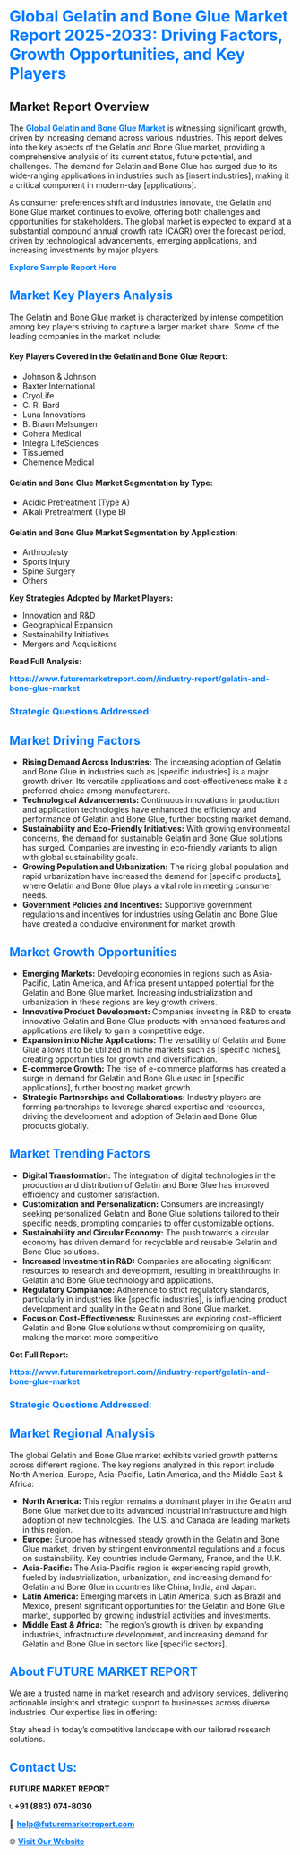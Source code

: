 <h1 style="color: #007BFF;">Global Gelatin and Bone Glue Market Report 2025-2033: Driving Factors, Growth Opportunities, and Key Players</h1>

<section id="overview">
<h2>Market Report Overview</h2>
<p>The <a href="https://www.futuremarketreport.com//industry-report/gelatin-and-bone-glue-market" style="color: #007BFF; text-decoration: none;"><strong>Global Gelatin and Bone Glue Market</strong></a> is witnessing significant growth, driven by increasing demand across various industries. This report delves into the key aspects of the Gelatin and Bone Glue market, providing a comprehensive analysis of its current status, future potential, and challenges. The demand for Gelatin and Bone Glue has surged due to its wide-ranging applications in industries such as [insert industries], making it a critical component in modern-day [applications].</p>
<p>As consumer preferences shift and industries innovate, the Gelatin and Bone Glue market continues to evolve, offering both challenges and opportunities for stakeholders. The global market is expected to expand at a substantial compound annual growth rate (CAGR) over the forecast period, driven by technological advancements, emerging applications, and increasing investments by major players.</p>
</section>

<section id="overview">
<p><a href="https://www.futuremarketreport.com//request-sample/reportId=61726" style="color: #007BFF; text-decoration: none;"><strong>Explore Sample Report Here</strong></a></p>
</section>

<section id="key-players">
<h2 style="color: #007BFF;">Market Key Players Analysis</h2>
<p>The Gelatin and Bone Glue market is characterized by intense competition among key players striving to capture a larger market share. Some of the leading companies in the market include:</p>
<h4>Key Players Covered in the Gelatin and Bone Glue Report:</h4>
<ul><li>Johnson &amp; Johnson</li><li>Baxter International</li><li>CryoLife</li><li>C. R. Bard</li><li>Luna Innovations</li><li>B. Braun Melsungen</li><li>Cohera Medical</li><li>Integra LifeSciences</li><li>Tissuemed</li><li>Chemence Medical</li></ul>
<h4>Gelatin and Bone Glue Market Segmentation by Type:</h4>
<ul><li>Acidic Pretreatment (Type A)</li><li>Alkali Pretreatment (Type B)</li></ul>

<h4>Gelatin and Bone Glue Market Segmentation by Application:</h4>
<ul><li>Arthroplasty</li><li>Sports Injury</li><li>Spine Surgery</li><li>Others</li></ul>
<p><strong>Key Strategies Adopted by Market Players:</strong></p>
<ul>
<li>Innovation and R&D</li>
<li>Geographical Expansion</li>
<li>Sustainability Initiatives</li>
<li>Mergers and Acquisitions</li>
</ul>
</section>

<section>
<p><strong>Read Full Analysis: </strong></p><a href="https://www.futuremarketreport.com//industry-report/gelatin-and-bone-glue-market" style="color: #007BFF; text-decoration: none;"><strong>https://www.futuremarketreport.com//industry-report/gelatin-and-bone-glue-market</strong></a>
<h3 style="color: #007BFF;">Strategic Questions Addressed:</h3>
</section>

<section id="driving-factors">
<h2 style="color: #007BFF;">Market Driving Factors</h2>
<ul>
<li><strong>Rising Demand Across Industries:</strong> The increasing adoption of Gelatin and Bone Glue in industries such as [specific industries] is a major growth driver. Its versatile applications and cost-effectiveness make it a preferred choice among manufacturers.</li>
<li><strong>Technological Advancements:</strong> Continuous innovations in production and application technologies have enhanced the efficiency and performance of Gelatin and Bone Glue, further boosting market demand.</li>
<li><strong>Sustainability and Eco-Friendly Initiatives:</strong> With growing environmental concerns, the demand for sustainable Gelatin and Bone Glue solutions has surged. Companies are investing in eco-friendly variants to align with global sustainability goals.</li>
<li><strong>Growing Population and Urbanization:</strong> The rising global population and rapid urbanization have increased the demand for [specific products], where Gelatin and Bone Glue plays a vital role in meeting consumer needs.</li>
<li><strong>Government Policies and Incentives:</strong> Supportive government regulations and incentives for industries using Gelatin and Bone Glue have created a conducive environment for market growth.</li>
</ul>
</section>

<section id="growth-opportunities">
<h2 style="color: #007BFF;">Market Growth Opportunities</h2>
<ul>
<li><strong>Emerging Markets:</strong> Developing economies in regions such as Asia-Pacific, Latin America, and Africa present untapped potential for the Gelatin and Bone Glue market. Increasing industrialization and urbanization in these regions are key growth drivers.</li>
<li><strong>Innovative Product Development:</strong> Companies investing in R&D to create innovative Gelatin and Bone Glue products with enhanced features and applications are likely to gain a competitive edge.</li>
<li><strong>Expansion into Niche Applications:</strong> The versatility of Gelatin and Bone Glue allows it to be utilized in niche markets such as [specific niches], creating opportunities for growth and diversification.</li>
<li><strong>E-commerce Growth:</strong> The rise of e-commerce platforms has created a surge in demand for Gelatin and Bone Glue used in [specific applications], further boosting market growth.</li>
<li><strong>Strategic Partnerships and Collaborations:</strong> Industry players are forming partnerships to leverage shared expertise and resources, driving the development and adoption of Gelatin and Bone Glue products globally.</li>
</ul>
</section>

<section id="trending-factors">
<h2 style="color: #007BFF;">Market Trending Factors</h2>
<ul>
<li><strong>Digital Transformation:</strong> The integration of digital technologies in the production and distribution of Gelatin and Bone Glue has improved efficiency and customer satisfaction.</li>
<li><strong>Customization and Personalization:</strong> Consumers are increasingly seeking personalized Gelatin and Bone Glue solutions tailored to their specific needs, prompting companies to offer customizable options.</li>
<li><strong>Sustainability and Circular Economy:</strong> The push towards a circular economy has driven demand for recyclable and reusable Gelatin and Bone Glue solutions.</li>
<li><strong>Increased Investment in R&D:</strong> Companies are allocating significant resources to research and development, resulting in breakthroughs in Gelatin and Bone Glue technology and applications.</li>
<li><strong>Regulatory Compliance:</strong> Adherence to strict regulatory standards, particularly in industries like [specific industries], is influencing product development and quality in the Gelatin and Bone Glue market.</li>
<li><strong>Focus on Cost-Effectiveness:</strong> Businesses are exploring cost-efficient Gelatin and Bone Glue solutions without compromising on quality, making the market more competitive.</li>
</ul>
</section>

<section>
<p><strong>Get Full Report: </strong></p><a href="https://www.futuremarketreport.com//industry-report/gelatin-and-bone-glue-market" style="color: #007BFF; text-decoration: none;"><strong>https://www.futuremarketreport.com//industry-report/gelatin-and-bone-glue-market</strong></a>
<h3 style="color: #007BFF;">Strategic Questions Addressed:</h3>
</section>


<section id="regional-analysis">
<h2 style="color: #007BFF;">Market Regional Analysis</h2>
<p>The global Gelatin and Bone Glue market exhibits varied growth patterns across different regions. The key regions analyzed in this report include North America, Europe, Asia-Pacific, Latin America, and the Middle East & Africa:</p>
<ul>
<li><strong>North America:</strong> This region remains a dominant player in the Gelatin and Bone Glue market due to its advanced industrial infrastructure and high adoption of new technologies. The U.S. and Canada are leading markets in this region.</li>
<li><strong>Europe:</strong> Europe has witnessed steady growth in the Gelatin and Bone Glue market, driven by stringent environmental regulations and a focus on sustainability. Key countries include Germany, France, and the U.K.</li>
<li><strong>Asia-Pacific:</strong> The Asia-Pacific region is experiencing rapid growth, fueled by industrialization, urbanization, and increasing demand for Gelatin and Bone Glue in countries like China, India, and Japan.</li>
<li><strong>Latin America:</strong> Emerging markets in Latin America, such as Brazil and Mexico, present significant opportunities for the Gelatin and Bone Glue market, supported by growing industrial activities and investments.</li>
<li><strong>Middle East & Africa:</strong> The region’s growth is driven by expanding industries, infrastructure development, and increasing demand for Gelatin and Bone Glue in sectors like [specific sectors].</li>
</ul>
</section>

<footer>
<h2 style="color: #007BFF;">About FUTURE MARKET REPORT</h2>
<p>We are a trusted name in market research and advisory services, delivering actionable insights and strategic support to businesses across diverse industries. Our expertise lies in offering:</p>

<p>Stay ahead in today’s competitive landscape with our tailored research solutions.</p>

<h2 style="color: #007BFF;">Contact Us:</h2>
<p><strong>FUTURE MARKET REPORT</strong></p>
<p>📞 <strong>+91 (883) 074-8030</strong></p>
<p>📧 <strong><a href="mailto:help@futuremarketreport.com" style="color: #007BFF;">help@futuremarketreport.com</a></strong></p>
<p>🌐 <strong><a href="https://www.futuremarketreport.com/" style="color: #007BFF;">Visit Our Website</a></strong></p>
</footer>